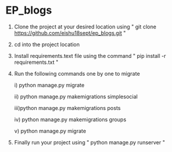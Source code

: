 # EP_blogs

1) Clone the project at your desired location using " git clone https://github.com/eishu18sept/ep_blogs.git "
2) cd into the project location 
3) Install requirements.text file using the command " pip install -r requirements.txt "
4) Run the following commands one by one to migrate

      i)  python manage.py migrate
      
      ii) python manage.py makemigrations simplesocial
      
      iii)python manage.py makemigrations posts
      
      iv) python manage.py makemigrations groups
      
      v)  python manage.py migrate
      
5) Finally run your project using " python manage.py runserver "
